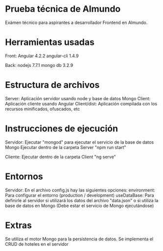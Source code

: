 # Prueba técnica de Almundo
Exámen técnico para aspirantes a desarrollador Frontend en Almundo.

# Herramientas usadas
Front: Angular 4.2.2
       angular-cli 1.4.9
       
Back: nodejs 7.7.1
      mongo db 3.2.9
      
# Estructura de archivos
Server: Aplicación servidor usando node y base de datos Mongo
Client: Aplicación cliente usando Angular
Client/dist: Aplicación compilada con los recursos minificados, ofuscados, etc

# Instrucciones de ejecución
Servidor: 
  Ejecutar "mongod" para ejecutar el servicio de la base de datos Mongo
  Ejecutar dentro de la carpeta Server "npm run start"

Cliente:
  Ejecutar dentro de la carpeta Client "ng serve"

# Entornos
Servidor:
En el archivo config.js hay las siguientes opciones:
  environment: Para configurar el entorno (production / development)
  useDataBase: Para definirle al servidor si utilizará los datos del archivo "data.json" o si utiliza la base de datos en Mongo (Debe estar el servicio de Mongo ejecutándose)
  
# Extras
Se utiliza el motor Mongo para la persistencia de datos.
Se implementa el CRUD de hoteles en el servidor
